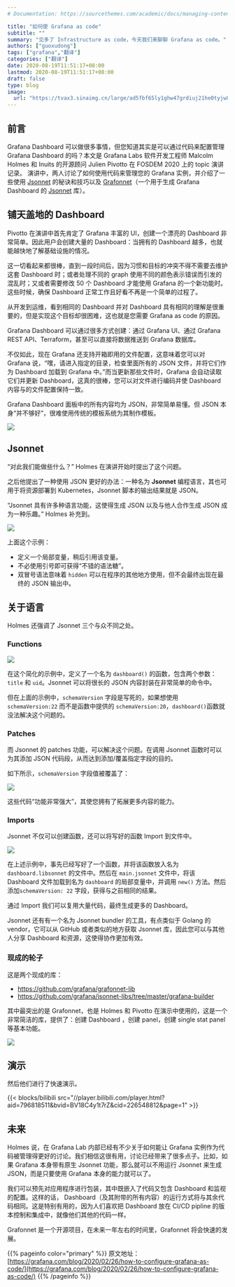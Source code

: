 ```yaml
---
# Documentation: https://sourcethemes.com/academic/docs/managing-content/

title: "如何使 Grafana as code"
subtitle: ""
summary: "见多了 Infrastructure as code，今天我们来聊聊 Grafana as code。"
authors: ["guoxudong"]
tags: ["grafana","翻译"]
categories: ["翻译"]
date: 2020-08-19T11:51:17+08:00
lastmod: 2020-08-19T11:51:17+08:00
draft: false
type: blog
image:
  url: "https://tvax3.sinaimg.cn/large/ad5fbf65ly1ghw47grdiuj21he0tyjw8.jpg"
---
```

## 前言

Grafana Dashboard 可以做很多事情，但您知道其实是可以通过代码来配置管理 Grafana Dashboard 的吗？本文是 Grafana Labs 软件开发工程师 Malcolm Holmes 和 Inuits 的开源顾问 Julien Pivotto 在 FOSDEM 2020 上的 topic 演讲记录。 演讲中，两人讨论了如何使用代码来管理您的 Grafana 实例，并介绍了一些使用 [Jsonnet](http://jsonnet.org/) 的秘诀和技巧以及 [Grafonnet](https://github.com/grafana/grafonnet-libs)（一个用于生成 Grafana Dashboard 的 [Jsonnet](http://jsonnet.org/) 库）。

## 铺天盖地的 Dashboard

Pivotto 在演讲中首先肯定了 Grafana 丰富的 UI，创建一个漂亮的 Dashboard 非常简单。因此用户会创建大量的 Dashboard：当拥有的 Dashboard 越多，也就能越快地了解基础设施的情况。

这一切看起来都很棒，直到一段时间后，因为习惯和目标的冲突不得不需要去维护这套 Dashboard 时；或者处理不同的 graph 使用不同的颜色表示错误而引发的混乱时；又或者需要修改 50 个 Dashboard 才能使用 Grafana 的一个新功能时。这些时候，确保 Dashboard 正常工作且好看不再是一个简单的过程了。

从开发到运维，看到相同的 Dashboard 并对 Dashboard 具有相同的理解是很重要的，但是实现这个目标却很困难，这也就是您需要 Grafana as code 的原因。

Grafana Dashboard 可以通过很多方式创建：通过 Grafana UI、通过 Grafana REST API、Terraform，甚至可以直接将数据推送到 Grafana 数据库。

不仅如此，现在 Grafana 还支持开箱即用的文件配置，这意味着您可以对 Grafana 说，“嘿，请进入指定的目录，检查里面所有的 JSON 文件，并将它们作为 Dashboard 加载到 Grafana 中。”而当更新那些文件时，Grafana 会自动读取它们并更新 Dashboard，这真的很棒，您可以对文件进行编码并使  Dashboard 内容与的文件配置保持一致。

Grafana Dashboard 面板中的所有内容均为 JSON，非常简单易懂。但 JSON 本身“并不够好”，很难使用传统的模板系统为其制作模板。

![](https://tvax1.sinaimg.cn/large/ad5fbf65gy1ghw6c59vh8j22bc1avwlg.jpg)

## Jsonnet

“对此我们能做些什么？” Holmes 在演讲开始时提出了这个问题。

之后他提出了一种使用 JSON 更好的办法：一种名为 **Jsonnet** 编程语言，其也可用于将资源部署到 Kubernetes，Jsonnet 脚本的输出结果就是 JSON。

“Jsonnet 具有许多种语言功能，这使得生成 JSON 以及与他人合作生成 JSON 成为一种乐趣。” Holmes 补充到。

![](https://tva2.sinaimg.cn/large/ad5fbf65gy1ghw6vj3mn3j22bc1av450.jpg)

上面这个示例：

- 定义一个局部变量，稍后引用该变量。
- 不必使用引号即可获得“不错的语法糖”。
- 双冒号语法意味着 `hidden` 可以在程序的其他地方使用，但不会最终出现在最终的 JSON 输出中。

## 关于语言

Holmes 还强调了 Jsonnet 三个与众不同之处。

### Functions

![](https://tvax1.sinaimg.cn/large/ad5fbf65gy1ghw76mjmj8j22bc1av0yt.jpg)

在这个简化的示例中，定义了一个名为 `dashboard()` 的函数，包含两个参数：`title` 和 `uid`。Jsonnet 可以将很长的 JSON 内容封装在非常简单的命令中。

但在上面的示例中，`schemaVersion` 字段是写死的，如果想使用 `schemaVersion:22` 而不是函数中提供的 `schemaVersion:20`，`dashboard()`函数就没法解决这个问题的。

### Patches

而 Jsonnet 的 patches 功能，可以解决这个问题。在调用 Jsonnet 函数时可以为其添加 JSON 代码段，从而达到添加/覆盖指定字段的目的。

如下所示，`schemaVersion` 字段值被覆盖了：

![](https://tva1.sinaimg.cn/large/ad5fbf65gy1ghw7lembckj22bc1av0y8.jpg)

这些代码“功能非常强大”，其使您拥有了拓展更多内容的能力。

### Imports

Jsonnet 不仅可以创建函数，还可以将写好的函数 Import 到文件中。

![](https://tva4.sinaimg.cn/large/ad5fbf65gy1ghw8jfq0s1j22bc1avjyc.jpg)

在上述示例中，事先已经写好了一个函数，并将该函数放入名为 `dashboard.libsonnet` 的文件中。然后在 `main.jsonnet` 文件中，将该 Dashboard 文件加载到名为 `dashboard` 的局部变量中，并调用 `new()` 方法。然后添加`schemaVersion: 22` 字段，获得与之前相同的结果。

通过 Import 我们可以复用大量代码，最终生成更多的 Dashboard。

Jsonnet 还有有一个名为 Jsonnet bundler 的工具，有点类似于 Golang 的 vendor，它可以从 GitHub 或者类似的地方获取 Jsonnet 库，因此您可以与其他人分享 Dashboard 和资源，这使得协作更加有效。

### 现成的轮子

这是两个现成的库：

- https://github.com/grafana/grafonnet-lib
- https://github.com/grafana/jsonnet-libs/tree/master/grafana-builder

其中最突出的是 Grafonnet，也是 Holmes 和 Pivotto 在演示中使用的，这是一个非常简洁的库，提供了：创建 Dashboard ，创建 panel，创建 single stat panel 等基本功能。

![](https://tva4.sinaimg.cn/large/ad5fbf65gy1ghw9403k2zj22bc1avk2w.jpg)

## 演示

然后他们进行了快速演示。

{{< blocks/bilibili src="//player.bilibili.com/player.html?aid=796818511&bvid=BV18C4y1t7rZ&cid=226548812&page=1" >}}

## 未来

Holmes 说，在 Grafana Lab 内部已经有不少关于如何能让 Grafana 实例作为代码被管理得更好的讨论。我们相信这很有用，讨论已经带来了很多点子。比如，如果 Grafana 本身带有原生 Jsonnet 功能，那么就可以不用运行 Jsonnet 来生成 JSON，而是只要使用 Grafana 本身的能力就可以了。

我们可以预先对应用程序进行包装，其中既嵌入了代码又包含 Dashboard 和监视的配置。这样的话， Dashboard（及其附带的所有内容）的运行方式将与其余代码相同。这是特别有用的，因为人们喜欢把 Dashboard 放在 CI/CD pipline 的版本控制和集成中，就像他们其他的代码一样。

Grafonnet 是一个开源项目，在未来一年左右的时间里，Grafonnet 将会快速的发展。

{{% pageinfo color="primary" %}}
原文地址：[https://grafana.com/blog/2020/02/26/how-to-configure-grafana-as-code/](https://grafana.com/blog/2020/02/26/how-to-configure-grafana-as-code/)
{{% /pageinfo %}}
